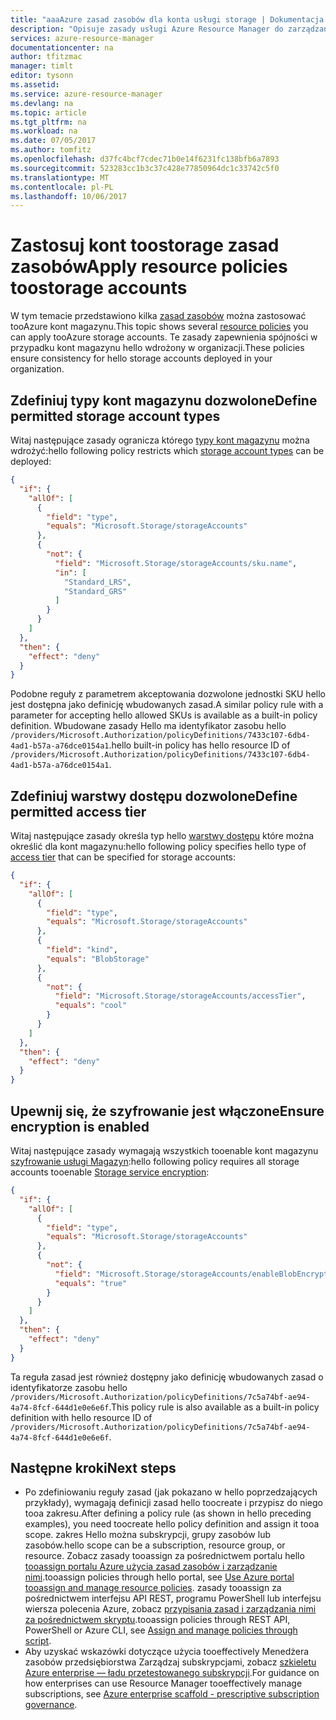 ```yaml
---
title: "aaaAzure zasad zasobów dla konta usługi storage | Dokumentacja firmy Microsoft"
description: "Opisuje zasady usługi Azure Resource Manager do zarządzania wdrożenia hello kont magazynu."
services: azure-resource-manager
documentationcenter: na
author: tfitzmac
manager: timlt
editor: tysonn
ms.assetid: 
ms.service: azure-resource-manager
ms.devlang: na
ms.topic: article
ms.tgt_pltfrm: na
ms.workload: na
ms.date: 07/05/2017
ms.author: tomfitz
ms.openlocfilehash: d37fc4bcf7cdec71b0e14f6231fc138bfb6a7893
ms.sourcegitcommit: 523283cc1b3c37c428e77850964dc1c33742c5f0
ms.translationtype: MT
ms.contentlocale: pl-PL
ms.lasthandoff: 10/06/2017
---
```

# <a name="apply-resource-policies-toostorage-accounts"></a><span data-ttu-id="90a48-103">Zastosuj kont toostorage zasad zasobów</span><span class="sxs-lookup"><span data-stu-id="90a48-103">Apply resource policies toostorage accounts</span></span>
<span data-ttu-id="90a48-104">W tym temacie przedstawiono kilka [zasad zasobów](resource-manager-policy.md) można zastosować tooAzure kont magazynu.</span><span class="sxs-lookup"><span data-stu-id="90a48-104">This topic shows several [resource policies](resource-manager-policy.md) you can apply tooAzure storage accounts.</span></span> <span data-ttu-id="90a48-105">Te zasady zapewnienia spójności w przypadku kont magazynu hello wdrożony w organizacji.</span><span class="sxs-lookup"><span data-stu-id="90a48-105">These policies ensure consistency for hello storage accounts deployed in your organization.</span></span> 

## <a name="define-permitted-storage-account-types"></a><span data-ttu-id="90a48-106">Zdefiniuj typy kont magazynu dozwolone</span><span class="sxs-lookup"><span data-stu-id="90a48-106">Define permitted storage account types</span></span>

<span data-ttu-id="90a48-107">Witaj następujące zasady ogranicza którego [typy kont magazynu](../storage/common/storage-redundancy.md) można wdrożyć:</span><span class="sxs-lookup"><span data-stu-id="90a48-107">hello following policy restricts which [storage account types](../storage/common/storage-redundancy.md) can be deployed:</span></span>

```json
{
  "if": {
    "allOf": [
      {
        "field": "type",
        "equals": "Microsoft.Storage/storageAccounts"
      },
      {
        "not": {
          "field": "Microsoft.Storage/storageAccounts/sku.name",
          "in": [
            "Standard_LRS",
            "Standard_GRS"
          ]
        }
      }
    ]
  },
  "then": {
    "effect": "deny"
  }
}
```

<span data-ttu-id="90a48-108">Podobne reguły z parametrem akceptowania dozwolone jednostki SKU hello jest dostępna jako definicję wbudowanych zasad.</span><span class="sxs-lookup"><span data-stu-id="90a48-108">A similar policy rule with a parameter for accepting hello allowed SKUs is available as a built-in policy definition.</span></span> <span data-ttu-id="90a48-109">Wbudowane zasady Hello ma identyfikator zasobu hello `/providers/Microsoft.Authorization/policyDefinitions/7433c107-6db4-4ad1-b57a-a76dce0154a1`.</span><span class="sxs-lookup"><span data-stu-id="90a48-109">hello built-in policy has hello resource ID of `/providers/Microsoft.Authorization/policyDefinitions/7433c107-6db4-4ad1-b57a-a76dce0154a1`.</span></span> 

## <a name="define-permitted-access-tier"></a><span data-ttu-id="90a48-110">Zdefiniuj warstwy dostępu dozwolone</span><span class="sxs-lookup"><span data-stu-id="90a48-110">Define permitted access tier</span></span>

<span data-ttu-id="90a48-111">Witaj następujące zasady określa typ hello [warstwy dostępu](../storage/blobs/storage-blob-storage-tiers.md) które można określić dla kont magazynu:</span><span class="sxs-lookup"><span data-stu-id="90a48-111">hello following policy specifies hello type of [access tier](../storage/blobs/storage-blob-storage-tiers.md) that can be specified for storage accounts:</span></span>

```json
{
  "if": {
    "allOf": [
      {
        "field": "type",
        "equals": "Microsoft.Storage/storageAccounts"
      },
      {
        "field": "kind",
        "equals": "BlobStorage"
      },
      {
        "not": {
          "field": "Microsoft.Storage/storageAccounts/accessTier",
          "equals": "cool"
        }
      }
    ]
  },
  "then": {
    "effect": "deny"
  }
}
```

## <a name="ensure-encryption-is-enabled"></a><span data-ttu-id="90a48-112">Upewnij się, że szyfrowanie jest włączone</span><span class="sxs-lookup"><span data-stu-id="90a48-112">Ensure encryption is enabled</span></span>

<span data-ttu-id="90a48-113">Witaj następujące zasady wymagają wszystkich tooenable kont magazynu [szyfrowanie usługi Magazyn](../storage/common/storage-service-encryption.md):</span><span class="sxs-lookup"><span data-stu-id="90a48-113">hello following policy requires all storage accounts tooenable [Storage service encryption](../storage/common/storage-service-encryption.md):</span></span>

```json
{
  "if": {
    "allOf": [
      {
        "field": "type",
        "equals": "Microsoft.Storage/storageAccounts"
      },
      {
        "not": {
          "field": "Microsoft.Storage/storageAccounts/enableBlobEncryption",
          "equals": "true"
        }
      }
    ]
  },
  "then": {
    "effect": "deny"
  }
}
```

<span data-ttu-id="90a48-114">Ta reguła zasad jest również dostępny jako definicję wbudowanych zasad o identyfikatorze zasobu hello `/providers/Microsoft.Authorization/policyDefinitions/7c5a74bf-ae94-4a74-8fcf-644d1e0e6e6f`.</span><span class="sxs-lookup"><span data-stu-id="90a48-114">This policy rule is also available as a built-in policy definition with hello resource ID of `/providers/Microsoft.Authorization/policyDefinitions/7c5a74bf-ae94-4a74-8fcf-644d1e0e6e6f`.</span></span>

## <a name="next-steps"></a><span data-ttu-id="90a48-115">Następne kroki</span><span class="sxs-lookup"><span data-stu-id="90a48-115">Next steps</span></span>
* <span data-ttu-id="90a48-116">Po zdefiniowaniu reguły zasad (jak pokazano w hello poprzedzających przykłady), wymagają definicji zasad hello toocreate i przypisz do niego tooa zakresu.</span><span class="sxs-lookup"><span data-stu-id="90a48-116">After defining a policy rule (as shown in hello preceding examples), you need toocreate hello policy definition and assign it tooa scope.</span></span> <span data-ttu-id="90a48-117">zakres Hello można subskrypcji, grupy zasobów lub zasobów.</span><span class="sxs-lookup"><span data-stu-id="90a48-117">hello scope can be a subscription, resource group, or resource.</span></span> <span data-ttu-id="90a48-118">Zobacz zasady tooassign za pośrednictwem portalu hello [tooassign portalu Azure użycia zasad zasobów i zarządzanie nimi](resource-manager-policy-portal.md).</span><span class="sxs-lookup"><span data-stu-id="90a48-118">tooassign policies through hello portal, see [Use Azure portal tooassign and manage resource policies](resource-manager-policy-portal.md).</span></span> <span data-ttu-id="90a48-119">zasady tooassign za pośrednictwem interfejsu API REST, programu PowerShell lub interfejsu wiersza polecenia Azure, zobacz [przypisania zasad i zarządzania nimi za pośrednictwem skryptu](resource-manager-policy-create-assign.md).</span><span class="sxs-lookup"><span data-stu-id="90a48-119">tooassign policies through REST API, PowerShell or Azure CLI, see [Assign and manage policies through script](resource-manager-policy-create-assign.md).</span></span> 
* <span data-ttu-id="90a48-120">Aby uzyskać wskazówki dotyczące użycia tooeffectively Menedżera zasobów przedsiębiorstwa Zarządzaj subskrypcjami, zobacz [szkieletu Azure enterprise — ładu przetestowanego subskrypcji](resource-manager-subscription-governance.md).</span><span class="sxs-lookup"><span data-stu-id="90a48-120">For guidance on how enterprises can use Resource Manager tooeffectively manage subscriptions, see [Azure enterprise scaffold - prescriptive subscription governance](resource-manager-subscription-governance.md).</span></span>

